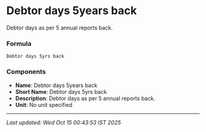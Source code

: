 # Debtor days 5years back
Debtor days as per 5 annual reports back.

### Formula
```text
Debtor days 5yrs back
```


### Components
- **Name**: Debtor days 5years back
- **Short Name**: Debtor days 5yrs back
- **Description**: Debtor days as per 5 annual reports back.
- **Unit**: No unit specified

---
*Last updated: Wed Oct 15 00:43:53 IST 2025*
